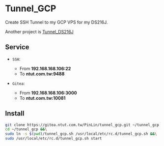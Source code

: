# Tunnel_GCP

Create SSH Tunnel to my GCP VPS for my DS216J.

Another project is [Tunnel_DS216J](https://gitea.ntut.com.tw/PinLin/tunnel_ds216j)

## Service

+ `SSH`: 

  + From **192.168.168.106:22**
  + To **ntut.com.tw:9488**

+ `Gitea`:

  + From **192.168.168.106:3000**
  + To **ntut.com.tw:10081**

## Install

```sh
git clone https://gitea.ntut.com.tw/PinLin/tunnel_gcp.git ~/tunnel_gcp &&\
cd ~/tunnel_gcp &&\
sudo ln -s $(pwd)/tunnel_gcp.sh /usr/local/etc/rc.d/tunnel_gcp.sh &&\
sudo /usr/local/etc/rc.d/tunnel_gcp.sh start
```
